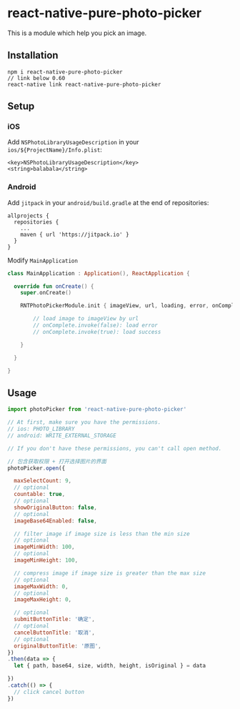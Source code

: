 # react-native-pure-photo-picker

This is a module which help you pick an image.

## Installation

```
npm i react-native-pure-photo-picker
// link below 0.60
react-native link react-native-pure-photo-picker
```

## Setup

### iOS

Add `NSPhotoLibraryUsageDescription` in your `ios/${ProjectName}/Info.plist`:

```
<key>NSPhotoLibraryUsageDescription</key>
<string>balabala</string>
```

### Android

Add `jitpack` in your `android/build.gradle` at the end of repositories:

```
allprojects {
  repositories {
    ...
    maven { url 'https://jitpack.io' }
  }
}
```

Modify `MainApplication`

```kotlin
class MainApplication : Application(), ReactApplication {

  override fun onCreate() {
    super.onCreate()

    RNTPhotoPickerModule.init { imageView, url, loading, error, onComplete ->

        // load image to imageView by url
        // onComplete.invoke(false): load error
        // onComplete.invoke(true): load success

    }

  }

}
```

## Usage

```js
import photoPicker from 'react-native-pure-photo-picker'

// At first, make sure you have the permissions.
// ios: PHOTO_LIBRARY
// android: WRITE_EXTERNAL_STORAGE

// If you don't have these permissions, you can't call open method.

// 包含获取权限 + 打开选择图片的界面
photoPicker.open({

  maxSelectCount: 9,
  // optional
  countable: true,
  // optional
  showOriginalButton: false,
  // optional
  imageBase64Enabled: false,

  // filter image if image size is less than the min size
  // optional
  imageMinWidth: 100,
  // optional
  imageMinHeight: 100,

  // compress image if image size is greater than the max size
  // optional
  imageMaxWidth: 0,
  // optional
  imageMaxHeight: 0,

  // optional
  submitButtonTitle: '确定',
  // optional
  cancelButtonTitle: '取消',
  // optional
  originalButtonTitle: '原图',
})
.then(data => {
  let { path, base64, size, width, height, isOriginal } = data

})
.catch(() => {
  // click cancel button
})
```